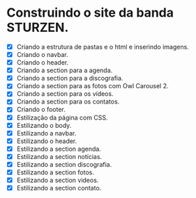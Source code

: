 # Construindo o site da banda STURZEN.

- [x] Criando a estrutura de pastas e o html e inserindo imagens.
- [x] Criando o navbar.
- [x] Criando o header.
- [x] Criando a section para a agenda.
- [x] Criando a section para a discografia.
- [x] Criando a section para as fotos com Owl Carousel 2.
- [x] Criando a section para os vídeos.
- [x] Criando a section para os contatos.
- [x] Criando o footer.
- [x] Estilização da página com CSS.
- [x] Estilizando o body.
- [x] Estilizando a navbar.
- [x] Estilizando o header.
- [x] Estilizando a section agenda.
- [x] Estilizando a section notícias.
- [x] Estilizando a section discografia.
- [x] Estilizando a section fotos.
- [x] Estilizando a section videos.
- [x] Estilizando a section contato.